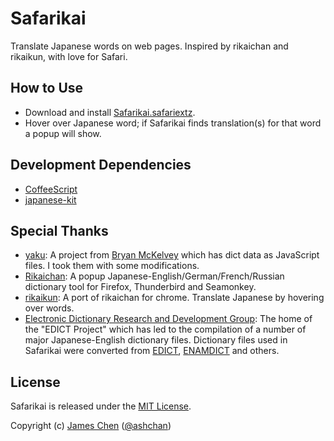 # Safarikai

Translate Japanese words on web pages. Inspired by rikaichan and rikaikun, with love for Safari.

## How to Use

* Download and install [Safarikai.safariextz](http://bit.ly/safarikai-dl).
* Hover over Japanese word; if Safarikai finds translation(s) for that word a popup will show.

## Development Dependencies

* [CoffeeScript](http://coffeescript.org)
* [japanese-kit](https://github.com/ashchan/japanese-coffee-kit)

## Special Thanks

* [yaku](https://code.google.com/p/yaku/): A project from [Bryan McKelvey](http://www.brymck.com/) which has dict data as JavaScript files. I took them with some modifications.
* [Rikaichan](http://www.polarcloud.com/rikaichan/): A popup Japanese-English/German/French/Russian dictionary tool for Firefox, Thunderbird and Seamonkey.
* [rikaikun](https://code.google.com/p/rikaikun): A port of rikaichan for chrome. Translate Japanese by hovering over words.
* [Electronic Dictionary Research and Development Group](http://www.edrdg.org): The home of the "EDICT Project" which has led to the compilation of a number of major Japanese-English dictionary files. Dictionary files used in Safarikai were converted from [EDICT](http://www.edrdg.org/jmdict/edict_doc.html), [ENAMDICT](http://www.edrdg.org/enamdict/enamdict_doc.html) and others.

## License

Safarikai is released under the [MIT License](http://jameschen.mit-license.org/license.html).

Copyright (c) [James Chen](http://ashchan.com/) ([@ashchan](http://twitter.com/ashchan))
